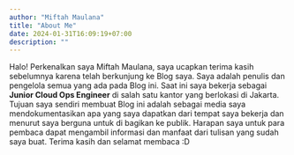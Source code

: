 ```yaml
---
author: "Miftah Maulana"
title: "About Me"
date: 2024-01-31T16:09:19+07:00
description: ""
---
```


Halo! Perkenalkan saya Miftah Maulana, saya ucapkan terima kasih sebelumnya karena telah berkunjung ke Blog saya. Saya adalah penulis dan pengelola semua yang ada pada Blog ini. Saat ini saya bekerja sebagai **Junior Cloud Ops Engineer** di salah satu kantor yang berlokasi di Jakarta. Tujuan saya sendiri membuat Blog ini adalah sebagai media saya mendokumentasikan apa yang saya dapatkan dari tempat saya bekerja dan menurut saya berguna untuk di bagikan ke publik. Harapan saya untuk para pembaca dapat mengambil informasi dan manfaat dari tulisan yang sudah saya buat. Terima kasih dan selamat membaca :D
